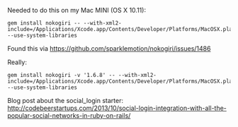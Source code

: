Needed to do this on my Mac MINI (OS X 10.11):
```
gem install nokogiri -- --with-xml2-include=/Applications/Xcode.app/Contents/Developer/Platforms/MacOSX.platform/Developer/SDKs/MacOSX10.11.sdk/usr/include/libxml2 --use-system-libraries
```

Found this via https://github.com/sparklemotion/nokogiri/issues/1486

Really:
```
gem install nokogiri -v '1.6.8' -- --with-xml2-include=/Applications/Xcode.app/Contents/Developer/Platforms/MacOSX.platform/Developer/SDKs/MacOSX10.11.sdk/usr/include/libxml2 --use-system-libraries
```


Blog post about the social_login starter: http://codebeerstartups.com/2013/10/social-login-integration-with-all-the-popular-social-networks-in-ruby-on-rails/

